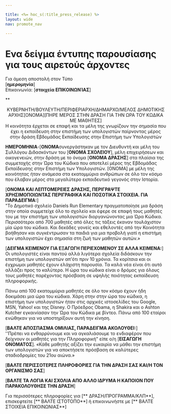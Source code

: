 ```yaml
---

title: <%= hoc_s(:title_press_release) %>
layout: wide
nav: promote_nav

---
```


# Eνα δείγμα έντυπης παρουσίασης για τους αιρετούς άρχοντες

Για άμεση αποστολή στον Τύπο   
[**ημερομηνία**]   
Επικοινωνία: [**στοιχεία ΕΠΙΚΟΙΝΩΝΊΑΣ**]  
  


**

<center>
  ΚΥΒΕΡΝΗΤΗ/ΒΟΥΛΕΥΤΗ/ΠΕΡΙΦΕΡΙΑΡΧΗ/ΔΗΜΑΡΧΟ/ΜΕΛΟΣ ΔΗΜΟΤΙΚΗΣ ΑΡΧΗΣ[ΟΝΟΜΑ][ΠΗΡΕ ΜΕΡΟΣ ΣΤΗΝ ΔΡΑΣΗ ΓΙΑ ΤΗΝ ΩΡΑ ΤΟΥ ΚΩΔΙΚΑ ΜΕ ΜΑΘΗΤΕΣ]</strong><br /> Η κοινότητα έρχεται σε επαφή και τα μέλη της γνωρίζουν την σημασία που έχει η εκπαίδευση στην επιστήμη των υπολογιστών παίρνοντας μέρος στην δράση Εβδομάδας Εκπαίδευσης στην Επιστήμη των Υπολογιστών
</center>

  
  
</p> 

**ΗΜΕΡΟΜΗΝΙΑ**-[**ΟΝΟΜΑ**συνεργάστηκαν με τον Διευθυντή και μέλη του Συλλόγου Διδασκόντων του [**ΟΝΟΜΑ ΣΧΟΛΕΙΟΥ**], μέλη επιχειρήσεων και οικογενειών, στην δράση με το όνομα [**ΟΝΟΜΑ ΔΡΑΣΗΣ**] στα πλαίσια της συμμετοχής στην Ώρα του Κώδικα που αποτελεί μέρος της Εβδομάδας Εκπαίδευσης στην Επιστήμη των Υπολογιστών. [ΟΝΟΜΑ] με μέλη της κοινότητας ήταν ανάμεσα στα εκατομμύρια ανθρώπων σε όλο τον κόσμο που έλαβαν μέρος στο μεγαλύτερο εκπαιδευτικό γεγονός στην Ιστορία.

[**ΟΝΟΜΑ ΚΑΙ ΛΕΠΤΟΜΕΡΕΙΕΣ ΔΡΑΣΗΣ, ΠΕΡΙΓΡΑΨΤΕ ΧΡΗΣΙΜΟΠΟΙΩΝΤΑΣ ΠΕΡΙΓΡΑΦΙΚΑ ΚΑΙ ΠΟΣΟΤΙΚΑ ΣΤΟΙΧΕΙΑ. ΓΙΑ ΠΑΡΑΔΕΙΓΜΑ:**]  
"Το Δημοτικό σχολείο Daniels Run Elementary πραγματοποίησε μια δράση στην οποία συμμετείχε όλο το σχολείο και έφερε σε επαφή τους μαθητές του με την επιστήμη των υπολογιστών διοργανώνοντας μια Ώρα Κώδικα. Περισσότεροι από 700 μαθητές από όλες τις τάξεις έκαναν τουλάχιστον μία ώρα του κώδικα. Και δεκάδες γονείς και εθελοντές από την Κοινότητα βοήθησαν και συγκέντρωσαν τα παιδιά για μια προβολή γιατί η επιστήμη των υπολογιστών έχει σημασία στη ζωή των μαθητών αυτών.»

[**ΔΕΙΓΜΑ ΚΕΙΜΕΝΟΥ ΓΙΑ ΕΞΑΓΩΓΗ ΠΕΡΙΕΧΟΜΕΝΟΥ ΣΕ ΑΛΛΑ ΚΕΙΜΕΝΑ:**]  
Οι υπολογιστές είναι παντού αλλά λιγότερα σχολεία διδάσκουν την επιστήμη των υπολογιστών απ'ότι πριν 10 χρόνια. Τα κορίτσια και οι έγχρωμοι μαθητές έχουν ελάχιστη παρουσία. Τα καλά νέα είναι ότι αυτό αλλάζει προς το καλύτερο. Η ώρα του κώδικα είναι ο δρόμος για όλους τους μαθητές παρέχοντας πρόσβαση σε υψηλής ποιότητας εκπαίδευση πληροφορικής.

Πάνω από 100 εκατομμύρια μαθητές σε όλο τον κόσμο έχουν ήδη δοκιμάσει μια ώρα του κώδικα. Χάρη στην στην ώρα του κώδικα, η επιστήμη των υπολογιστών ήταν στις αρχικές ιστοσελίδες του Google, MSN, Yahoo! και της Disney. Ο Πρόεδρος Obama, η Shakira και ο Ashton Kutcher εγκαινίασαν την Ώρα του Κώδικα με βίντεο. Πάνω από 100 εταίροι ενώθηκαν για να υποστηρίξουν αυτή την κίνηση.

[**ΒΑΛΤΕ ΑΠΟΣΠΑΣΜΑ ΟΜΙΛΙΑΣ, ΠΑΡΑΔΕΙΓΜΑ ΑΚΟΛΟΥΘΕΙ:**]  
''Πρέπει να ενθαρρύνουμε και να αγκαλιάσουμε το ενδιαφέρον που δείχνουν οι μαθητές για την Πληροφορική" είπε ο/η [**ΕΙΣΑΓΩΓΗ ΟΝΟΜΑΤΟΣ**]. «Κάθε μαθητής αξίζει την ευκαιρία να μάθει την επιστήμη των υπολογιστών για να αποκτήσετε πρόσβαση σε καλύτερες σταδιοδρομίες του 21ου αιώνα.»

[**ΒΑΛΤΕ ΠΕΡΙΣΣΟΤΕΡΕΣ ΠΛΗΡΟΦΟΡΙΕΣ ΓΙΑ ΤΗΝ ΔΡΑΣΗ ΣΑΣ ΚΑΙ/Η ΤΟΝ ΟΡΓΑΝΙΣΜΟ ΣΑΣ**]

[**ΒΑΛΤΕ ΤΑ ΛΟΓΙΑ ΚΑΙ ΣΧΟΛΙΑ ΑΠΟ ΑΛΛΟ ΙΔΡΥΜΑ Η ΚΑΠΟΙΟΝ ΠΟΥ ΠΑΡΑΚΟΛΟΥΘΗΣΕ ΤΗΝ ΔΡΑΣΗ**]

Για περισσότερες πληροφορίες για [** ΔΡΑΣΗ/ΠΡΟΓΡΑΜΜΑ/ΚΛΠ**], επισκεφτείτε [** ΒΑΛΤΕ ΙΣΤΟΤΟΠΟ**] ή επικοινωνήστε με [** ΒΑΛΤΕ ΣΤΟΙΧΕΙΑ ΕΠΙΚΟΙΝΩΝΙΑΣ**]